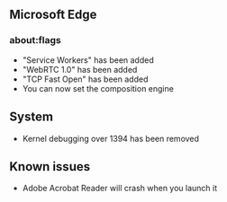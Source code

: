 ## Microsoft Edge
### about:flags
- "Service Workers" has been added
- "WebRTC 1.0" has been added
- "TCP Fast Open" has been added
- You can now set the composition engine

## System
- Kernel debugging over 1394 has been removed

## Known issues
- Adobe Acrobat Reader will crash when you launch it